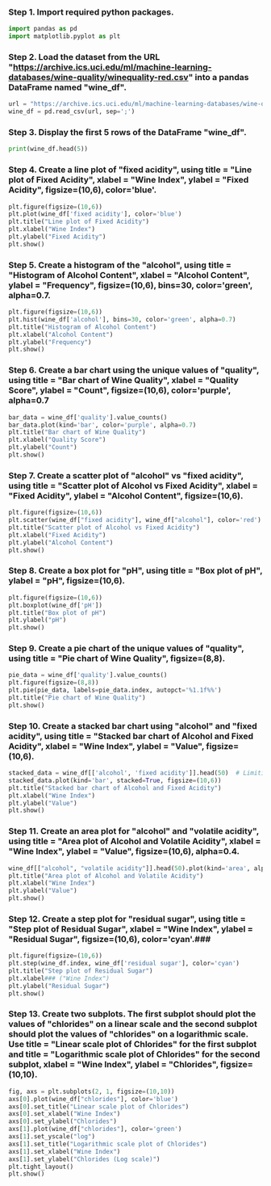 ### Step 1. Import required python packages.
 ```python
import pandas as pd
import matplotlib.pyplot as plt
```

### Step 2. Load the dataset from the URL "https://archive.ics.uci.edu/ml/machine-learning-databases/wine-quality/winequality-red.csv" into a pandas DataFrame named "wine_df".
```python
url = "https://archive.ics.uci.edu/ml/machine-learning-databases/wine-quality/winequality-red.csv"
wine_df = pd.read_csv(url, sep=';')
```

### Step 3. Display the first 5 rows of the DataFrame "wine_df".
```python
print(wine_df.head(5))
```

### Step 4. Create a line plot of "fixed acidity", using title = "Line plot of Fixed Acidity", xlabel = "Wine Index", ylabel = "Fixed Acidity", figsize=(10,6), color='blue'.
```python
plt.figure(figsize=(10,6))
plt.plot(wine_df['fixed acidity'], color='blue')
plt.title("Line plot of Fixed Acidity")
plt.xlabel("Wine Index")
plt.ylabel("Fixed Acidity")
plt.show()
```

### Step 5. Create a histogram of the "alcohol", using title = "Histogram of Alcohol Content", xlabel = "Alcohol Content", ylabel = "Frequency", figsize=(10,6), bins=30, color='green', alpha=0.7.
```python
plt.figure(figsize=(10,6))
plt.hist(wine_df['alcohol'], bins=30, color='green', alpha=0.7)
plt.title("Histogram of Alcohol Content")
plt.xlabel("Alcohol Content")
plt.ylabel("Frequency")
plt.show()
```

### Step 6. Create a bar chart using the unique values of "quality", using title = "Bar chart of Wine Quality", xlabel = "Quality Score", ylabel = "Count", figsize=(10,6), color='purple', alpha=0.7
```python
bar_data = wine_df['quality'].value_counts()
bar_data.plot(kind='bar', color='purple', alpha=0.7)
plt.title("Bar chart of Wine Quality")
plt.xlabel("Quality Score")
plt.ylabel("Count")
plt.show()
```

### Step 7. Create a scatter plot of "alcohol" vs "fixed acidity", using title = "Scatter plot of Alcohol vs Fixed Acidity", xlabel = "Fixed Acidity", ylabel = "Alcohol Content", figsize=(10,6).
```python
plt.figure(figsize=(10,6))
plt.scatter(wine_df["fixed acidity"], wine_df["alcohol"], color='red')
plt.title("Scatter plot of Alcohol vs Fixed Acidity")
plt.xlabel("Fixed Acidity")
plt.ylabel("Alcohol Content")
plt.show()
```

### Step 8. Create a box plot for "pH", using title = "Box plot of pH", ylabel = "pH", figsize=(10,6).
```python
plt.figure(figsize=(10,6))
plt.boxplot(wine_df['pH'])
plt.title("Box plot of pH")
plt.ylabel("pH")
plt.show()
```

### Step 9. Create a pie chart of the unique values of "quality", using title = "Pie chart of Wine Quality", figsize=(8,8).
```python
pie_data = wine_df['quality'].value_counts()
plt.figure(figsize=(8,8))
plt.pie(pie_data, labels=pie_data.index, autopct='%1.1f%%')
plt.title("Pie chart of Wine Quality")
plt.show()
```

### Step 10. Create a stacked bar chart using "alcohol" and "fixed acidity", using title = "Stacked bar chart of Alcohol and Fixed Acidity", xlabel = "Wine Index", ylabel = "Value", figsize=(10,6).
```python
stacked_data = wine_df[['alcohol', 'fixed acidity']].head(50)  # Limiting to first 50 rows for visibility
stacked_data.plot(kind='bar', stacked=True, figsize=(10,6))
plt.title("Stacked bar chart of Alcohol and Fixed Acidity")
plt.xlabel("Wine Index")
plt.ylabel("Value")
plt.show()
```

### Step 11. Create an area plot for "alcohol" and "volatile acidity", using title = "Area plot of Alcohol and Volatile Acidity", xlabel = "Wine Index", ylabel = "Value", figsize=(10,6), alpha=0.4.
```python
wine_df[["alcohol", "volatile acidity"]].head(50).plot(kind='area', alpha=0.4, figsize=(10,6))  # Limiting to first 50 rows for visibility
plt.title("Area plot of Alcohol and Volatile Acidity")
plt.xlabel("Wine Index")
plt.ylabel("Value")
plt.show()
```

### Step 12. Create a step plot for "residual sugar", using title = "Step plot of Residual Sugar", xlabel = "Wine Index", ylabel = "Residual Sugar", figsize=(10,6), color='cyan'.### 
```python
plt.figure(figsize=(10,6))
plt.step(wine_df.index, wine_df['residual sugar'], color='cyan')
plt.title("Step plot of Residual Sugar")
plt.xlabel### ("Wine Index")
plt.ylabel("Residual Sugar")
plt.show()
```

### Step 13. Create two subplots. The first subplot should plot the values of "chlorides" on a linear scale and the second subplot should plot the values of "chlorides" on a logarithmic scale. Use title = "Linear scale plot of Chlorides" for the first subplot and title = "Logarithmic scale plot of Chlorides" for the second subplot, xlabel = "Wine Index", ylabel = "Chlorides", figsize=(10,10).
```python
fig, axs = plt.subplots(2, 1, figsize=(10,10))
axs[0].plot(wine_df["chlorides"], color='blue')
axs[0].set_title("Linear scale plot of Chlorides")
axs[0].set_xlabel("Wine Index")
axs[0].set_ylabel("Chlorides")
axs[1].plot(wine_df["chlorides"], color='green')
axs[1].set_yscale("log")
axs[1].set_title("Logarithmic scale plot of Chlorides")
axs[1].set_xlabel("Wine Index")
axs[1].set_ylabel("Chlorides (Log scale)")
plt.tight_layout()
plt.show()
```
